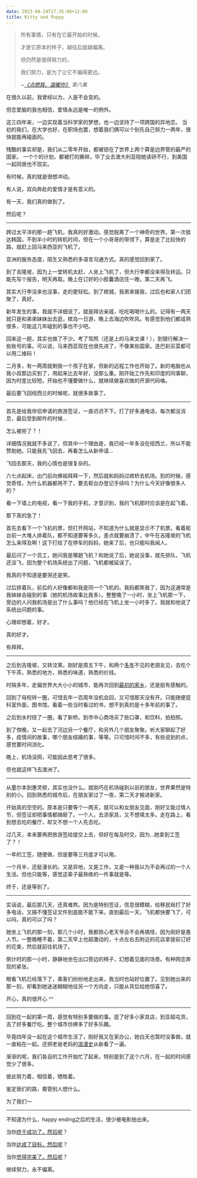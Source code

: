 ```yaml
---
date: 2023-06-24T17:35:00+12:00
title: Kitty and Puppy
---
```


> 所有事情，只有在它最开始的时候，
>
> 才是它原本的样子，越往后就越偏离。
>
> 但仍然是值得努力的，
>
> 我们努力，是为了让它不偏得更远。
>
>  ~<cite>[《点燃我，温暖你》](https://zh.wikipedia.org/wiki/%E7%82%B9%E7%87%83%E6%88%91%EF%BC%8C%E6%B8%A9%E6%9A%96%E4%BD%A0) 第八集</cite>

在很久以前，我曾经以为，人是不会变的。

但恋爱脑的我也相信，爱情永远是唯一的例外。

这三四年来，一边实现着当科学家的梦想，也一边坚持了一项跨国的异地恋。
当初的我们，在大学也好，在职场也罢，想着我们俩可以个别先自己努力一两年，很快就能再碰面的。

残酷的事实却是，我们从二零年开始，都被锁在了世界上两个算是边界管的最严的国家。
一个个的计划，都被打的撕碎，毕了业去澳大利亚陪她读研不行，到美国一起同居也不现实。

有时候，真的就是很想冲动。

有人说，双向奔赴的爱情才是有意义的。

有一天，我们真的做到了。

然后呢？

---

跨过太平洋的那一趟飞机，我真的好激动。感觉脱离了一个神奇的世界。第一次抵达韩国，不到半小时的转机时间，但在一个小哥哥的带领下，算是走了比较快的路，就赶上回马来西亚的飞机了。

亚洲的服务态度，陌生又熟悉的多语言沟通方式。真的感觉回到家了。

到了吉隆坡，因为上一堂转机太赶，人坐上飞机了，但大行李都没来得及转运。只能先写个报告，明天再取。晚上在订好的小胶囊酒店住一晚，第二天再飞。

其实大行李没来也没事，走的更轻松。到了槟城，我弟来接我，过后也和家人们团聚了，真好。

新年发生的事，我就不详细说了。就是拜访亲戚，吃吃喝喝什么的。记得有一两天就只是和弟弟妹妹出去逛，槟岛一日游，晚上去海边吹吹风。有感觉到他们都成熟很多，可能这几年碰到的事也不少吧。

回来这一趟，其实也做了不少。考了驾照（还是上的马来文课！），到银行解决一些账号的事。可以说，马来西亚现在也很先进了，不像某些国家。连巴刹买菜都可以用二维码！

二月多，有一两周就剩我一个孩子在家，但新的远程工作也开始了。新的电脑也从我小叔那边买到了，用起来比去年好，没那么重。刚开始工作先和印度的同事聊，因为时差比较短。开始也不懂要做什么，就继续做喜欢做的开源代码咯。

最后要飞回纽西兰的时候呢，就很多故事了。

---

首先是给我伴侣申请的旅游签证，一直迟迟不下。打了好多通电话，每次都没消息，最后受到邮件的时候...

怎么被拒了？！

详细情况我就不多说了，但其中一个理由是，我已经一年多没在纽西兰，所以不能赞助她。只能我先飞回去，再看怎么从新申请...

飞回去那天，我的心情也是很复杂的。

六七点起床，出门前向佛祖拜拜一下，然后就和妈妈过槟桥去机场。到的时候，感觉奇怪，为什么机器都用不了，要去柜台办登记手续吗？为什么今天好像很多人的？

看一下墙上的电视，看一下我的手机，才意识到，我的飞机那时应该是在起飞着。

那下真的急了！

首先去看下一个飞机的票，但打开网站，不知道为什么就是显示不了机票。看着柜台前一大堆人排着队，都不知道要等多久，差点就要崩溃了，中午在吉隆坡的飞机怎么来得及啊！这下打给了在停车的妈妈，她来了后，也只能叫我闻人。

最后问了一个员工，她问我是哪趟飞机？和她说了后，她说没事，就先排队，飞机还没飞，因为整个机场系统出了问题，飞机都被延误了。

我真的不知道是要哭还是笑。

过后排着队，前后的人好像都和我是同一个飞机的。我妈都笑我了，因为这通常是我妹妹会碰到的事（她的机场故事比我多）。整整晚了一小时，坐上飞机那一下，旁边的人问我机场是出了什么事吗？他已经在飞机上坐一小时多了。我就和他说了系统出问题的事。

心理却想着，好才。

真的好才。

有拜拜。

---

之后到吉隆坡，又转汶莱。刚好是周五下午，和两个[多年](/vantage-from-a-happy-place)不见的老朋友见，去吃个下午茶，熟悉的地方，熟悉的味道，熟悉的价钱。

时隔多年，走偏世界大大小小的城市，能再次回到[最初的家乡](/a-nuanced-view-of-my-early-past)，还是挺有感触的。

回到了母校转一圈，可惜去年一百周年没机会回，又可惜那天没有开。只能随便逛科室外面，图书馆。看着一些当时看过的书，想不到真的是十多年前的事了。

之后到水村绕了一圈，看了新桥。到市中心商场买了些口罩，和饮料，拍拍照。

到了傍晚，又一起去了河边另一个餐厅，和另外几个朋友聚聚。听大家聊起了好多，疫情间的故事，哪个朋友结婚的事，等等。只可惜时间不多，有些说到的点，感觉要时间消化。

晚上，机场没网，可能因此思考了很多。

但也就这样飞去澳洲了。

---

从墨尔本到惠灵顿，其实也没什么。就刚巧在机场碰到以前的朋友，世界果然是特别的小。回到熟悉的城市后，在朋友家过了一夜，第二天才搬进新家。

开始真的空空的。原本是只要等个一两天，就可以和女朋友见面，刚好又能过情人节，但签证却把事情都搞砸了。一个人，去添家具，又不想填太多。走在路上，看到想去吃的餐厅，却又不想一个人先去吃。

过几天，本来要再把旅游签给提交上去，但好在每及时交，因为...她拿到工签了？！

一年的工签，随便做，但是要等三月底才可以用。

一个月半，还挺漫长的。又是异地，又是工作，又是一种我以为不会再过的一个人生活。但也只能等，感觉这辈子最熟练的一件事就是等。

终于，还是等到了。

---

实话说，最后那几天，还真难熬。因为是特别签证，信息很模糊，给移民局打了好多电话，又搞不懂签证文件到底能不能下来。直到最后一天，飞机都快要飞了，可以吗，真的可以了吗？

她坐上飞机的那一刻，那几个小时，我都担心老天爷会不会再搞怪，因为刚好是愚人节。一整晚睡不着，第二天早上也超激动的，十点左右去附近的花店拿提前订好的花束，然后就前往机场了。

倒计时的那一小时，静静地坐在出口旁边的椅子，幻想着见面的场景。有种网恋奔现的紧张。

眼看飞机已经落下了，乘客们纷纷地走出来，我当时也站好位置了。见到她出来的那一刻，却看到她迷迷糊糊地往另一个方向走，只能从背后给她惊喜了。

开心，真的很开心 ^^

---

回到在一起的第一周，感觉有特别多要做的事。逛了好多小家具店，到亚超屯货，去了好多餐厅吃。整个城市仿佛多了好多乐趣。

毕竟四年没一起在这个城市生活了，刚好我又在家办公，她白天也暂时没事做，就一直粘在一起。还把老爸老妈的[浪漫史](/how-i-met-my-partner)从新看了一遍。

渐渐的呢，我们各自的工作开始忙了起来，特别是到了这个六月，在一起的时间感觉少了很多。

彼此努力着，相信着，牺牲着。

鉴定我们的路，甭管别人想什么。

为了我们～

---

不知道为什么，happy ending之后的生活，很少被电影拍出来。

当你[终于成功了，然后呢](https://www.millennial-revolution.com/uncategorized/what-netflixs-beef-taught-me-about-financial-independence)？

当你[达成了目标，然后呢](https://yewtu.be/watch?v=tRxFRugMeCk)？

当你[觉得完美了，然后呢](/chop-wood-carry-water-cook-food)？

继续努力，永不偏离。

